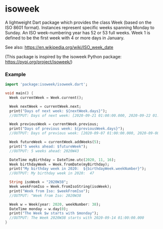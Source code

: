 # isoweek

A lightweight Dart package which provides the class Week (based on the ISO 8601 format). Instances represent specific weeks spanning Monday to Sunday. 
An ISO week-numbering year has 52 or 53 full weeks. Week 1 is defined to be the first week with 4 or more days in January.

See also: https://en.wikipedia.org/wiki/ISO_week_date

(This package is inspired by the isoweek Python package: https://pypi.org/project/isoweek/)

### Example

```dart
import 'package:isoweek/isoweek.dart';

void main() {
  Week currentWeek = Week.current();

  Week nextWeek = currentWeek.next;
  print("Days of next week: ${nextWeek.days}");
  //OUTPUT: Days of next week: [2020-09-21 01:00:00.000, 2020-09-22 01:00:00.000 ...]

  Week previousWeek = currentWeek.previous;
  print("Days of previous week: ${previousWeek.days}");
  //OUTPUT: Days of previous week: [2020-09-07 01:00:00.000, 2020-09-08 01:00:00.000 ...]

  Week futureWeek = currentWeek.addWeeks(5);
  print("5 weeks ahead: $futureWeek");
  //OUTPUT: 5 weeks ahead: 2020W43

  DateTime myBirthday = DateTime.utc(2020, 11, 16);
  Week birthdayWeek = Week.fromDate(myBirthday);
  print("My birthday week in 2020:  ${birthdayWeek.weekNumber}");
  //OUTPUT: My birthday week in 2020:  47

  String isoWeek = "2020W38";
  Week weekFromIso = Week.fromIsoString(isoWeek);
  print("Week from Iso: $weekFromIso");
  //OUTPUT: "Week from Iso: 2020W38

  Week w = Week(year: 2020, weekNumber: 38);
  DateTime monday = w.day(0);
  print("The Week $w starts with $monday");
  //OUTPUT: The Week 2020W38 starts with 2020-09-14 01:00:00.000
}
```
